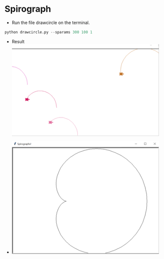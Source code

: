 # Spirograph

- Run the file drawcircle on the terminal.

```python
python drawcircle.py --sparams 300 100 1
```
- Result
![alt-text](https://github.com/RuojunLi/Spirograph/blob/master/turtle.gif)

- ![Heart](/Heart.PNG)
